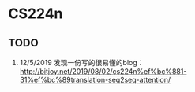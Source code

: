 # CS224n

## 

## TODO

1. 12/5/2019 发现一份写的很易懂的blog：http://bitjoy.net/2019/08/02/cs224n%ef%bc%881-31%ef%bc%89translation-seq2seq-attention/